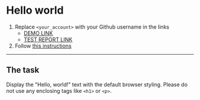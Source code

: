 # Hello world
1. Replace `<your_account>` with your Github username in the links
    - [DEMO LINK](https://Andrii1996.github.io/layout_hello-world/) <br>
    - [TEST REPORT LINK](https://Andrii1996.github.io/layout_hello-world/report/html_report/)
2. Follow [this instructions](https://mate-academy.github.io/layout_task-guideline/)
___

## The task 
Display the "Hello, world!" text with the default browser styling. Please do not 
use any enclosing tags like `<h1>` or `<p>`.
